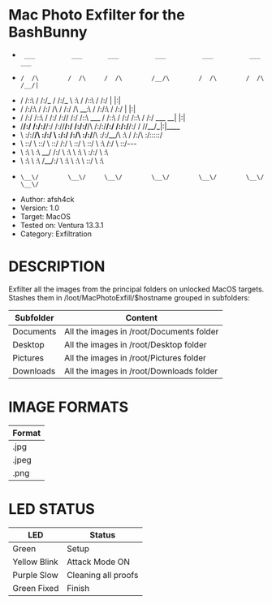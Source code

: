 # Mac Photo Exfilter for the BashBunny


*      ___          ___       ___          ___          ___          ___          ___     
*     /  /\        /  /\     /  /\        /__/\        /  /\        /  /\        /__/|    
*    /  /::\      /  /:/_   /  /:/_       \  \:\      /  /::\      /  /:/       |  |:|    
*   /  /:/\:\    /  /:/ /\ /  /:/ /\       \__\:\    /  /:/\:\    /  /:/        |  |:|    
*  /  /:/ /::\  /  /:/ /://  /:/ /::\  ___ /  /::\  /  /:/ /::\  /  /:/  ___  __|  |:|    
* /__/:/ /:/\:\/__/:/ /://__/:/ /:/\:\/__/\  /:/\:\/__/:/ /:/\:\/__/:/  /  /\/__/\_|:|____
* \  \:\/:/__\/\  \:\/:/ \  \:\/:/ /:/\  \:\/:/__\/\  \:\/:/__\/\  \:\ /  /:/\  \:\/:::::/
*  \  \::/      \  \::/   \  \::/ /:/  \  \::/      \  \::/      \  \:\  /:/  \  \::/--- 
*   \  \:\       \  \:\    \__\/ /:/    \  \:\       \  \:\       \  \:\/:/    \  \:\     
*    \  \:\       \  \:\     /__/:/      \  \:\       \  \:\       \  \::/      \  \:\    
*     \__\/        \__\/     \__\/        \__\/        \__\/        \__\/        \__\/    


* Author:     afsh4ck
* Version:    1.0
* Target:     MacOS
* Tested on:  Ventura 13.3.1
* Category:   Exfiltration

# DESCRIPTION

Exfilter all the images from the principal folders on unlocked MacOS targets.
Stashes them in /loot/MacPhotoExfill/$hostname grouped in subfolders:

| Subfolder          | Content                                      |
| ------------------ | -------------------------------------------- |
| Documents          | All the images in /root/Documents folder     |
| Desktop            | All the images in /root/Desktop folder       |
| Pictures           | All the images in /root/Pictures folder      |
| Downloads          | All the images in /root/Downloads folder     |

# IMAGE FORMATS

| Format             | 
| ------------------ |
| .jpg               | 
| .jpeg              | 
| .png               |

# LED STATUS

| LED                | Status                                       |
| ------------------ | -------------------------------------------- |
| Green              | Setup                                        |
| Yellow Blink       | Attack Mode ON                               |
| Purple Slow        | Cleaning all proofs                          |
| Green Fixed        | Finish            |
